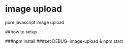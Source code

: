 # image upload
pure javascript image upload

##how to setup

###npm install
###set DEBUG=image-upload & npm start 
